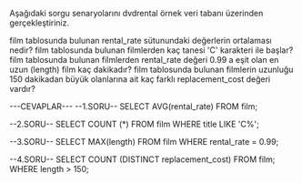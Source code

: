 Aşağıdaki sorgu senaryolarını dvdrental örnek veri tabanı üzerinden gerçekleştiriniz.

film tablosunda bulunan rental_rate sütunundaki değerlerin ortalaması nedir?
film tablosunda bulunan filmlerden kaç tanesi 'C' karakteri ile başlar?
film tablosunda bulunan filmlerden rental_rate değeri 0.99 a eşit olan en uzun (length) film kaç dakikadır?
film tablosunda bulunan filmlerin uzunluğu 150 dakikadan büyük olanlarına ait kaç farklı replacement_cost değeri vardır?


---CEVAPLAR---
--1.SORU--
SELECT AVG(rental_rate) FROM film;


--2.SORU--
SELECT COUNT (*) FROM film
WHERE title LIKE 'C%';


--3.SORU--
SELECT MAX(length) FROM film
WHERE rental_rate = 0.99;


--4.SORU--
SELECT COUNT (DISTINCT replacement_cost) FROM film;
WHERE length > 150;
